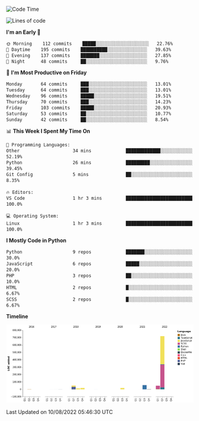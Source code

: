 <!--START_SECTION:waka-->
![Code Time](http://img.shields.io/badge/Code%20Time-0%20secs-blue)

![Lines of code](https://img.shields.io/badge/From%20Hello%20World%20I%27ve%20Written-929%20Thousand%20lines%20of%20code-blue)

**I'm an Early 🐤** 

```text
🌞 Morning    112 commits    █████░░░░░░░░░░░░░░░░░░░░   22.76% 
🌆 Daytime    195 commits    ██████████░░░░░░░░░░░░░░░   39.63% 
🌃 Evening    137 commits    ███████░░░░░░░░░░░░░░░░░░   27.85% 
🌙 Night      48 commits     ██░░░░░░░░░░░░░░░░░░░░░░░   9.76%

```
📅 **I'm Most Productive on Friday** 

```text
Monday       64 commits     ███░░░░░░░░░░░░░░░░░░░░░░   13.01% 
Tuesday      64 commits     ███░░░░░░░░░░░░░░░░░░░░░░   13.01% 
Wednesday    96 commits     █████░░░░░░░░░░░░░░░░░░░░   19.51% 
Thursday     70 commits     ███░░░░░░░░░░░░░░░░░░░░░░   14.23% 
Friday       103 commits    █████░░░░░░░░░░░░░░░░░░░░   20.93% 
Saturday     53 commits     ██░░░░░░░░░░░░░░░░░░░░░░░   10.77% 
Sunday       42 commits     ██░░░░░░░░░░░░░░░░░░░░░░░   8.54%

```


📊 **This Week I Spent My Time On** 

```text
💬 Programming Languages: 
Other                    34 mins             █████████████░░░░░░░░░░░░   52.19% 
Python                   26 mins             █████████░░░░░░░░░░░░░░░░   39.45% 
Git Config               5 mins              ██░░░░░░░░░░░░░░░░░░░░░░░   8.35%

🔥 Editors: 
VS Code                  1 hr 3 mins         █████████████████████████   100.0%

💻 Operating System: 
Linux                    1 hr 3 mins         █████████████████████████   100.0%

```

**I Mostly Code in Python** 

```text
Python                   9 repos             ███████░░░░░░░░░░░░░░░░░░   30.0% 
JavaScript               6 repos             █████░░░░░░░░░░░░░░░░░░░░   20.0% 
PHP                      3 repos             ██░░░░░░░░░░░░░░░░░░░░░░░   10.0% 
HTML                     2 repos             █░░░░░░░░░░░░░░░░░░░░░░░░   6.67% 
SCSS                     2 repos             █░░░░░░░░░░░░░░░░░░░░░░░░   6.67%

```


**Timeline**

![Chart not found](https://raw.githubusercontent.com/telesoho/telesoho/master/charts/bar_graph.png) 


 Last Updated on 10/08/2022 05:46:30 UTC
<!--END_SECTION:waka-->


<!--
**telesoho/telesoho** is a ✨ _special_ ✨ repository because its `README.md` (this file) appears on your GitHub profile.

Here are some ideas to get you started:

- 🔭 I’m currently working on ...
- 🌱 I’m currently learning ...
- 👯 I’m looking to collaborate on ...
- 🤔 I’m looking for help with ...
- 💬 Ask me about ...
- 📫 How to reach me: ...
- 😄 Pronouns: ...
- ⚡ Fun fact: ...
-->
